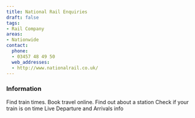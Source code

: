 ```yaml
---
title: National Rail Enquiries
draft: false
tags:
- Rail Company
areas:
- Nationwide
contact:
  phone:
  - 03457 48 49 50
  web_addresses:
  - http://www.nationalrail.co.uk/
---
```

### Information
Find train times.  Book travel online.
Find out about a station
Check if your train is on time
Live Departure and Arrivals info
